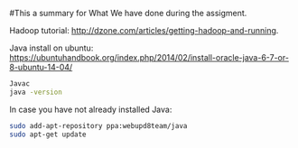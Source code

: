#This a summary for What We have done during the assigment.

Hadoop tutorial: http://dzone.com/articles/getting-hadoop-and-running.

Java install on ubuntu: https://ubuntuhandbook.org/index.php/2014/02/install-oracle-java-6-7-or-8-ubuntu-14-04/

```bash
Javac
java -version
```
In case you have not already installed Java:

```bash
sudo add-apt-repository ppa:webupd8team/java
sudo apt-get update

```
